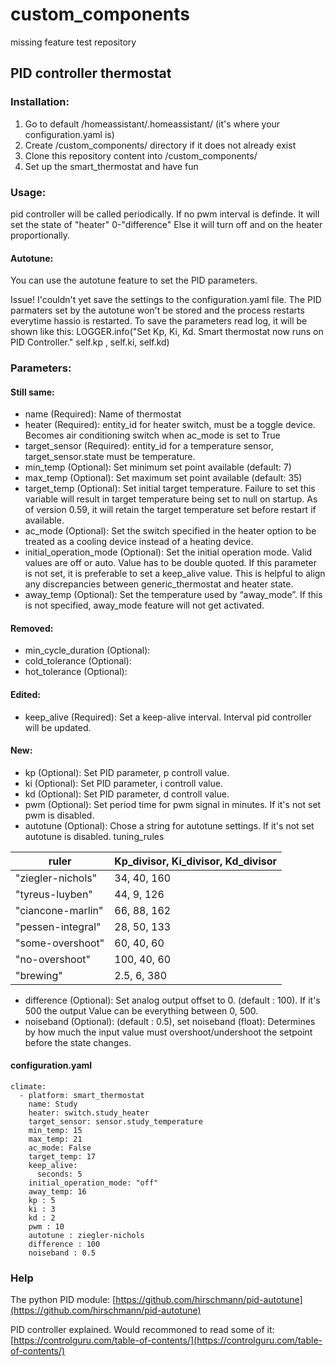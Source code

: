 # custom_components
missing feature test repository

## PID controller thermostat

### Installation:
1. Go to <conf-dir> default /homeassistant/.homeassistant/ (it's where your configuration.yaml is)
2. Create <conf-dir>/custom_components/ directory if it does not already exist
3. Clone this repository content into <conf-dir>/custom_components/
4. Set up the smart_thermostat and have fun

### Usage:
pid controller will be called periodically.
If no pwm interval is definde. It will set the state of "heater" 0-"difference"
Else it will turn off and on the heater proportionally.

#### Autotune:
You can use the autotune feature to set the PID parameters.

Issue! I'couldn't yet save the settings to the configuration.yaml file.
The PID parmaters set by the autotune won't be stored and the process restarts everytime hassio is restarted.
To save the parameters read log, it will be shown like this:
LOGGER.info("Set Kp, Ki, Kd. Smart thermostat now runs on PID Controller." self.kp , self.ki, self.kd)

### Parameters:

#### Still same:

* name (Required): Name of thermostat
* heater (Required): entity_id for heater switch, must be a toggle device. Becomes air conditioning switch when ac_mode is set to True
* target_sensor (Required): entity_id for a temperature sensor, target_sensor.state must be temperature.
* min_temp (Optional): Set minimum set point available (default: 7)
* max_temp (Optional): Set maximum set point available (default: 35)
* target_temp (Optional): Set initial target temperature. Failure to set this variable will result in target temperature being set to null on startup. As of version 0.59, it will retain the target temperature set before restart if available.
* ac_mode (Optional): Set the switch specified in the heater option to be treated as a cooling device instead of a heating device.
* initial_operation_mode (Optional): Set the initial operation mode. Valid values are off or auto. Value has to be double quoted. If this parameter is not set, it is preferable to set a keep_alive value. This is helpful to align any discrepancies between generic_thermostat and heater state.
* away_temp (Optional): Set the temperature used by “away_mode”. If this is not specified, away_mode feature will not get activated.

#### Removed:

* min_cycle_duration (Optional):
* cold_tolerance (Optional):
* hot_tolerance (Optional):

#### Edited:

* keep_alive (Required): Set a keep-alive interval. Interval pid controller will be updated.

#### New:

* kp (Optional): Set PID parameter, p controll value.
* ki (Optional): Set PID parameter, i controll value.
* kd (Optional): Set PID parameter, d controll value.
* pwm (Optional): Set period time for pwm signal in minutes. If it's not set pwm is disabled.
* autotune (Optional): Chose a string for autotune settings.  If it's not set autotune is disabled.
tuning_rules

ruler | Kp_divisor, Ki_divisor, Kd_divisor
------------ | -------------
"ziegler-nichols" | 34, 40, 160
"tyreus-luyben" | 44,  9, 126
"ciancone-marlin" | 66, 88, 162
"pessen-integral" | 28, 50, 133
"some-overshoot" | 60, 40,  60
"no-overshoot" | 100, 40,  60
"brewing" | 2.5, 6, 380

* difference (Optional): Set analog output offset to 0. (default : 100). If it's 500 the output Value can be everything between 0, 500.
* noiseband (Optional): (default : 0.5), set noiseband (float): Determines by how much the input value must overshoot/undershoot the setpoint before the state changes.

#### configuration.yaml
```
climate:
  - platform: smart_thermostat
    name: Study
    heater: switch.study_heater
    target_sensor: sensor.study_temperature
    min_temp: 15
    max_temp: 21
    ac_mode: False
    target_temp: 17
    keep_alive:
      seconds: 5
    initial_operation_mode: "off"
    away_temp: 16
    kp : 5
    ki : 3
    kd : 2
    pwm : 10
    autotune : ziegler-nichols
    difference : 100
    noiseband : 0.5
```
### Help

The python PID module:
[https://github.com/hirschmann/pid-autotune](https://github.com/hirschmann/pid-autotune)

PID controller explained. Would recommoned to read some of it:
[https://controlguru.com/table-of-contents/](https://controlguru.com/table-of-contents/)
